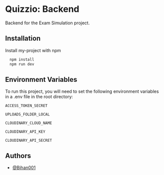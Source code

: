 # Quizzio: Backend

Backend for the Exam Simulation project.

## Installation

Install my-project with npm

```bash
  npm install
  npm run dev
```

## Environment Variables

To run this project, you will need to set the following environment variables in a .env file in the root directory:

`ACCESS_TOKEN_SECRET`

`UPLOADS_FOLDER_LOCAL`

`CLOUDINARY_CLOUD_NAME`

`CLOUDINARY_API_KEY`

`CLOUDINARY_API_SECRET`

## Authors

- [@Bihan001](https://www.github.com/Bihan001)
